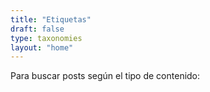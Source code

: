 ```yaml
---
title: "Etiquetas"
draft: false
type: taxonomies
layout: "home"
---
```


Para buscar posts según el tipo de contenido: